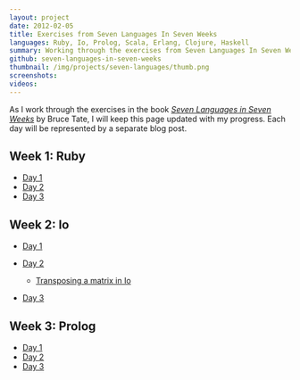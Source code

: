 ```yaml
---
layout: project
date: 2012-02-05
title: Exercises from Seven Languages In Seven Weeks
languages: Ruby, Io, Prolog, Scala, Erlang, Clojure, Haskell
summary: Working through the exercises from Seven Languages In Seven Weeks.
github: seven-languages-in-seven-weeks
thumbnail: /img/projects/seven-languages/thumb.png
screenshots: 
videos:
---
```


As I work through the exercises in the book [*Seven Languages in Seven
Weeks*](http://www.pragprog.com/titles/btlang/seven-languages-in-seven-weeks) by
Bruce Tate, I will keep this page updated with my progress. Each day will be
represented by a separate blog post.

Week 1: Ruby
---

* [Day 1](/blog/2011/11/27/seven-languages-week-1-day-1/)
* [Day 2](/blog/2011/12/04/seven-languages-week-1-day-2/)
* [Day 3](/blog/2011/12/15/seven-languages-week-1-day-3/)

Week 2: Io
---

* [Day 1](/blog/2011/12/18/seven-languages-week-2-day-1/)
* [Day 2](/blog/2012/01/11/seven-languages-week-2-day-2/)

  * [Transposing a matrix in Io](/blog/2011/12/30/transposing-a-matrix-in-io/)
* [Day 3](/blog/2012/01/16/seven-languages-week-2-day-3/)

Week 3: Prolog
---

* [Day 1](/blog/2012/02/05/seven-languages-week-3-day-1/)
* [Day 2](/blog/2012/07/17/seven-languages-week-3-day-2/)
* [Day 3](/blog/2012/08/06/seven-languages-week-3-day-3/)
